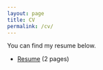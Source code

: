 ```yaml
---
layout: page
title: CV
permalink: /cv/
---
```


You can find my resume below.
<ul>
	<li><a href="/cv/Brian Nadon Resume 2025.pdf">Resume</a> (2 pages)</li>
</ul>